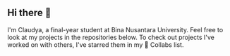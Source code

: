 ## Hi there 👋
I'm Claudya, a final-year student at Bina Nusantara University. Feel free to look at my projects in the repositories below. To check out projects I've worked on with others, I've starred them in my 🤗 Collabs list.

<!--**ClaudyaSalim/ClaudyaSalim** is a ✨ _special_ ✨ repository because its `README.md` (this file) appears on your GitHub profile. -->

<!--Here are some ideas to get you started: -->
<!--
- 🔭 I’m currently working on ...
- 🌱 I’m currently learning ...
- 👯 I’m looking to collaborate on ...
- 🤔 I’m looking for help with ...
- 💬 Ask me about ...
- 📫 How to reach me: ...
- 😄 Pronouns: ...
- ⚡ Fun fact: ... -->

<!--
[![GitHub Streak](https://github-readme-streak-stats.herokuapp.com?user=ClaudyaSalim&theme=dark&mode=weekly)](https://git.io/streak-stats)
[![Anurag's GitHub stats-Dark](https://github-readme-stats.vercel.app/api?username=ClaudyaSalim&show_icons=true&theme=dark#gh-dark-mode-only)](https://github.com/ClaudyaSalim/github-readme-stats#gh-dark-mode-only)
![Top Langs](https://github-readme-stats.vercel.app/api/top-langs/?username=ClaudyaSalim&layout=compact&langs_count=15) -->
